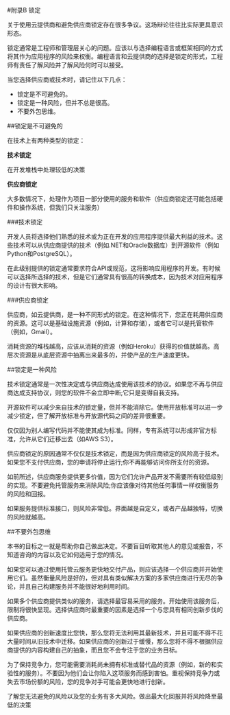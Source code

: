 #附录B 锁定

关于使用云提供商和避免供应商锁定存在很多争议。这场辩论往往比实际更具意识形态。

锁定通常是工程师和管理层关心的问题。应该以与选择编程语言或框架相同的方式将其作为应用程序的风险来权衡。编程语言和云提供商的选择是锁定的形式，工程师有责任了解风险并了解风险何时可以接受。

当您选择供应商或技术时，请记住以下几点：

 - 锁定是不可避免的。
 - 锁定是一种风险，但并不总是很高。
 - 不要外包思维。

##锁定是不可避免的

在技术上有两种类型的锁定：

**技术锁定**

在开发堆栈中处理较低的决策

**供应商锁定**

大多数情况下，处理作为项目一部分使​​用的服务和软件（供应商锁定还可能包括硬件和操作系统，但我们只关注服务）

###技术锁定

开发人员将选择他们熟悉的技术或为正在开发的应用程序提供最大利益的技术。这些技术可以从供应商提供的技术（例如.NET和Oracle数据库）到开源软件（例如Python和PostgreSQL）。

在此级别提供的锁定通常要求符合API或规范，这将影响应用程序的开发。有时候可以选择所选择的技术，但是它们通常具有很高的转换成本，因为技术对应用程序的设计有很大影响。

###供应商锁定

供应商，如云提供商，是一种不同形式的锁定。在这种情况下，您正在耗用供应商的资源。这可以是基础设施资源（例如，计算和存储），或者它可以是托管软件（例如，Gmail）。

消耗资源的堆栈越高，应该从消耗的资源（例如Heroku）获得的价值就越高。高层次资源是从底层资源中抽离出来最多的，并使产品的生产速度更快。

##锁定是一种风险

技术锁定通常是一次性决定或与供应商达成使用该技术的协议。如果您不再与供应商达成支持协议，则您的软件不会立即中断;它只是变得自我支持。

开源软件可以减少来自技术的锁定量，但并不能消除它。使用开放标准可以进一步减少锁定，但了解开放标准与开放源代码之间的差异很重要。

仅仅因为别人编写代码并不能使其成为标准。同样，专有系统可以形成非官方标准，允许从它们迁移出去（如AWS S3）。

供应商锁定的原因通常不仅仅是技术锁定，而是因为供应商锁定的风险高于技术。如果您不支付供应商，您的申请将停止运行;你不再能够访问你所支付的资源。

如前所述，供应商服务提供更多价值，因为它们允许产品开发不需要所有较低级别的实现。不要避免托管服务来消除风险;你应该像对待其他任何事情一样权衡服务的风险和回报。

如果服务提供标准接口，则风险非常低。界面越是自定义，或者产品越独特，切换的风险就越高。

##不要外包思维

本书的目标之一就是帮助你自己做出决定。不要盲目听取其他人的意见或报告，不知道咨询的内容以及它如何适用于您的情况。

如果您可以通过使用托管云服务更快地交付产品，则应该选择一个供应商并开始使用它们。虽然衡量风险是好的，但对具有类似解决方案的多家供应商进行无尽的争论，并且自己构建服务并不能很好地利用时间。

如果多个供应商提供类似的服务，请选择最容易采用的服务。开始使用该服务后，限制将很快显现。选择供应商时最重要的因素是选择一个与您具有相同创新步伐的供应商。

如果供应商的创新速度比您快，那么您将无法利用其最新技术，并且可能不得不花大量时间从旧技术中迁移。如果供应商的创新过于缓慢，那么您将不得不根据供应商提供的内容构建自己的抽象，而且您不会专注于您的业务目标。

为了保持竞争力，您可能需要消耗尚未拥有标准或替代品的资源（例如，新的和实验性的服务）。不要因为他们会让你陷入这项服务而感到害怕。重视保持竞争力或失去市场份额的风险，您的竞争对手可能会更快地进行创新。

了解您无法避免的风险以及您的业务有多大风险。做出最大化回报并将风险降至最低的决策

